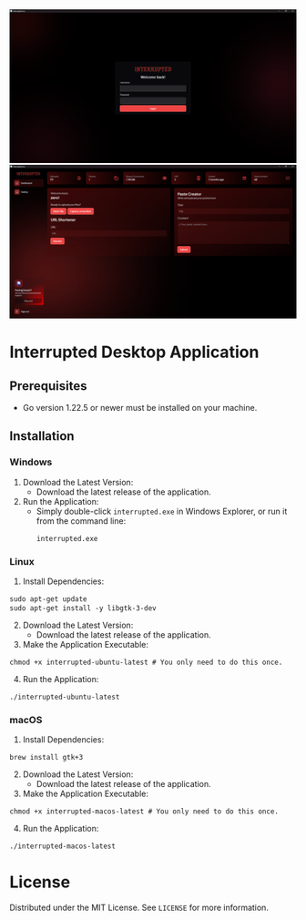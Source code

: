 <div align="center">
    <img src="screenshots/2.png" alt="preview">
    <img src="screenshots/1.png" alt="preview">
</div>

# Interrupted Desktop Application

## Prerequisites

- Go version 1.22.5 or newer must be installed on your machine.

## Installation
### Windows
1. Download the Latest Version:
    - Download the latest release of the application.
2. Run the Application:
    - Simply double-click `interrupted.exe` in Windows Explorer, or run it from the command line:
        ```
        interrupted.exe
        ```
### Linux
1. Install Dependencies:
```
sudo apt-get update
sudo apt-get install -y libgtk-3-dev
```
2. Download the Latest Version:
    - Download the latest release of the application.
3. Make the Application Executable:
```
chmod +x interrupted-ubuntu-latest # You only need to do this once.
```
4. Run the Application:
```
./interrupted-ubuntu-latest
```
### macOS
1. Install Dependencies:
```
brew install gtk+3
```
2. Download the Latest Version:
    - Download the latest release of the application.
3. Make the Application Executable:
```
chmod +x interrupted-macos-latest # You only need to do this once.
```
4. Run the Application:
```
./interrupted-macos-latest
```

# License
Distributed under the MIT License. See `LICENSE` for more information.
